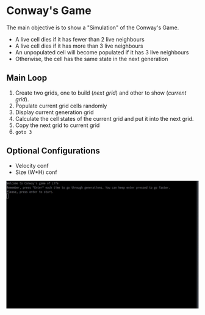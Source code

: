 # Conway's Game
The main objective is to show a "Simulation" of the Conway's Game.

 - A live cell dies if it has fewer than 2 live neighbours
 - A live cell dies if it has more than 3 live neighbours
 - An unpopulated cell will become populated if it has 3 live neighbours
 - Otherwise, the cell has the same state in the next generation

## Main Loop

1. Create two grids, one to build (*next grid*) and other to show (*current grid*).
2. Populate current grid cells randomly
3. Display current generation grid 
4. Calculate the cell states of the current grid and put it into the next grid.
5. Copy the next grid to current grid
6. `goto 3`

## Optional Configurations
 - Velocity conf
 - Size (W*H) conf

<img src="./assets/file.gif">